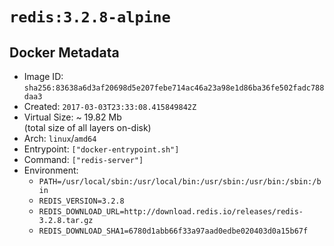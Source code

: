 # `redis:3.2.8-alpine`

## Docker Metadata

- Image ID: `sha256:83638a6d3af20698d5e207febe714ac46a23a98e1d86ba36fe502fadc788daa3`
- Created: `2017-03-03T23:33:08.415849842Z`
- Virtual Size: ~ 19.82 Mb  
  (total size of all layers on-disk)
- Arch: `linux`/`amd64`
- Entrypoint: `["docker-entrypoint.sh"]`
- Command: `["redis-server"]`
- Environment:
  - `PATH=/usr/local/sbin:/usr/local/bin:/usr/sbin:/usr/bin:/sbin:/bin`
  - `REDIS_VERSION=3.2.8`
  - `REDIS_DOWNLOAD_URL=http://download.redis.io/releases/redis-3.2.8.tar.gz`
  - `REDIS_DOWNLOAD_SHA1=6780d1abb66f33a97aad0edbe020403d0a15b67f`
